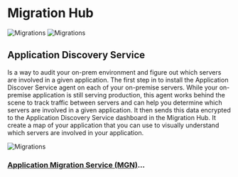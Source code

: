 # Migration Hub

![Migrations](../assets/aws-migration-hub.png)
![Migrations](../assets/aws-migration-hub-dashboard.png)

## Application Discovery Service

Is a way to audit your on-prem environment and figure out which servers are involved in a given application. The first step in to install the Application Discover Service agent on each of your on-premise servers.  While your on-premise application is still serving production, this agent works behind the scene to track traffic between servers and can help you determine which servers are involved in a given application. It then sends this data encrypted to the Application Discovery Service dashboard in the Migration Hub. It create a map of your application that you can use to visually understand which servers are involved in your application.

![Migrations](../assets/aws-migration-application-discovery-service.png)

### [Application Migration Service (MGN)](../application-migration-service/README.md)...
